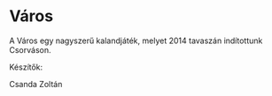 Város
=====

A Város egy nagyszerű kalandjáték, melyet 2014 tavaszán indítottunk Csorváson.

Készítők:


Csanda Zoltán
